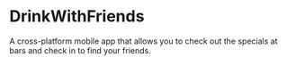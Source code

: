 DrinkWithFriends
================

A cross-platform mobile app that allows you to check out the specials at bars and check in to find your friends.
